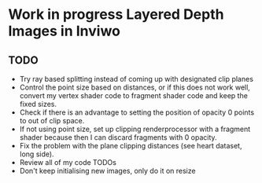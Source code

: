 # Work in progress Layered Depth Images in Inviwo

## TODO
- Try ray based splitting instead of coming up with designated clip planes
- Control the point size based on distances, or if this does not work well, convert my vertex shader code to fragment shader code and keep the fixed sizes.
- Check if there is an advantage to setting the position of opacity 0 points to out of clip space.
- If not using point size, set up clipping renderprocessor with a fragment shader because then I can discard fragments with 0 opacity.
- Fix the problem with the plane clipping distances (see heart dataset, long side).
- Review all of my code TODOs
- Don't keep initialising new images, only do it on resize
